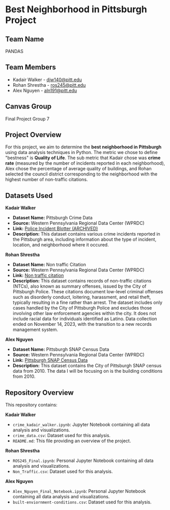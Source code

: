 # Best Neighborhood in Pittsburgh Project

## Team Name
PANDAS

## Team Members
- Kadair Walker - djw140@pitt.edu
- Rohan Shrestha - ros245@pitt.edu
- Alex Nguyen - aln191@pitt.edu

## Canvas Group
Final Project Group 7

## Project Overview
For this project, we aim to determine the **best neighborhood in Pittsburgh** using data analysis techniques in Python. The metric we chose to define "bestness" is **Quality of Life**. The sub metric that Kadair chose was **crime rate** (measured by the number of incidents reported in each neighborhood), Alex chose the percentage of average quality of buildings, and Rohan selected the council district corresponding to the neighborhood with the highest number of non-traffic citations.


## Datasets Used
**Kadair Walker**
- **Dataset Name:** Pittsburgh Crime Data
- **Source:** Western Pennsylvania Regional Data Center (WPRDC)
- **Link:** [Police Incident Blotter (ARCHIVED)](https://data.wprdc.org/dataset/uniform-crime-reporting-data)
- **Description:** This dataset contains various crime incidents reported in the Pittsburgh area, including information about the type of incident, location, and neighborhood where it occured.


**Rohan Shrestha**
- **Dataset Name:** Non traffic Citation
- **Source:** Western Pennsylvania Regional Data Center (WPRDC)
- **Link:** [Non traffic citation](https://data.wprdc.org/dataset/non-traffic-citations/resource/6b11e87d-1216-463d-bbd3-37460e539d86)
- **Description:** This dataset contains records of non-traffic citations (NTCs), also known as summary offenses, issued by the City of Pittsburgh Police. These citations document low-level criminal offenses such as disorderly conduct, loitering, harassment, and retail theft, typically resulting in a fine rather than arrest. The dataset includes only cases handled by the City of Pittsburgh Police and excludes those involving other law enforcement agencies within the city. It does not include racial data for individuals identified as Latino. Data collection ended on November 14, 2023, with the transition to a new records management system.

**Alex Nguyen**
- **Dataset Name:** Pittsburgh SNAP Census Data
- **Source:** Western Pennsylvania Regional Data Center (WPRDC)
- **Link:** [Pittsburgh SNAP Census Data](https://data.wprdc.org/dataset/pgh)
- **Description:** This dataset contains the  City of Pittsburgh SNAP census data from 2010. The data I will be focusing on is the building conditions from 2010.

## Repository Overview
This repository contains:

**Kadair Walker**
- `crime_kadair_walker.ipynb`: Jupyter Notebook containing all data analysis and visualizations.
- `crime_data.csv`: Dataset used for this analysis.
- `README.md`: This file providing an overview of the project.

**Rohan Shrestha**
- `ROS245_Final.ipynb`: Personal Jupyter Notebook containing all data analysis and visualizations.
- `Non_Traffic.csv`: Dataset used for this analysis.

**Alex Nguyen**
- `Alex_Nguyen_Final_Notebook.ipynb`: Personal Jupyter Notebook containing all data analysis and visualizations.
- `built-enviornment-conditions.csv`: Dataset used for this analysis.
